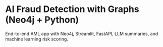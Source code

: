 # AI Fraud Detection with Graphs (Neo4j + Python)

End-to-end AML app with Neo4j, Streamlit, FastAPI, LLM summaries, and machine learning risk scoring.
